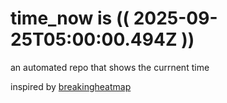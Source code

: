 # time_now is (( 2025-09-25T05:00:00.494Z ))

an automated repo that shows the currnent time

inspired by [breakingheatmap](https://github.com/breakingheatmap/breakingheatmap)